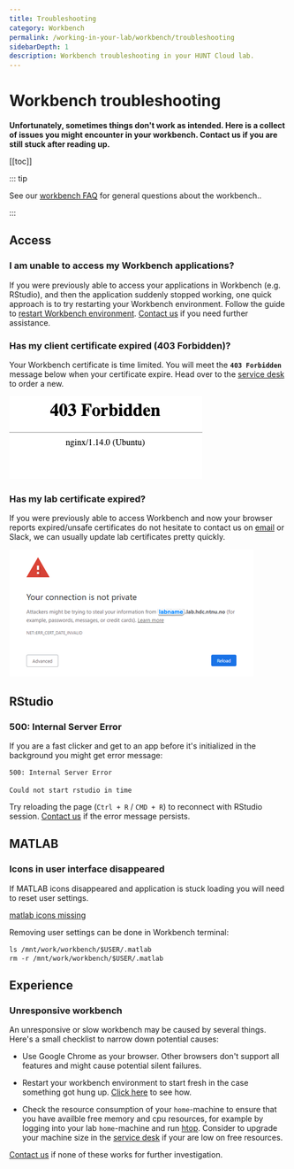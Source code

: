 ```yaml
---
title: Troubleshooting
category: Workbench
permalink: /working-in-your-lab/workbench/troubleshooting
sidebarDepth: 1
description: Workbench troubleshooting in your HUNT Cloud lab.
---
```


# Workbench troubleshooting

**Unfortunately, sometimes things don't work as intended. Here is a collect of issues you might encounter in your workbench. Contact us if you are still stuck after reading up.**

[[toc]]

::: tip

See our [workbench FAQ](/working-in-your-lab/workbench/faq/) for general questions about the workbench..

:::

## Access

### I am unable to access my Workbench applications?

If you were previously able to access your applications in Workbench (e.g. RStudio), and then the application suddenly stopped working, one quick approach is to try restarting your Workbench environment. Follow the guide to [restart Workbench environment](/working-in-your-lab/workbench/faq/#how-can-i-restart-my-workbench-environment-and-start-from-scratch). [Contact us](/contact) if you need further assistance.

### Has my client certificate expired (403 Forbidden)?

Your Workbench certificate is time limited. You will meet the **`403 Forbidden`** message below when your certificate expire. Head over to the [service desk](/service-desk/user-orders/#workbench-reissue) to order a new.

![expired_certificate.png](./images/expired_certificate.png)

### Has my lab certificate expired?

If you were previously able to access Workbench and now your browser reports expired/unsafe certificates do not hesitate to contact us on [email](/contact) or Slack, we can usually update lab certificates pretty quickly.

![expired_server_cert.png](./images/expired_server_cert.png)

## RStudio

### 500: Internal Server Error

If you are a fast clicker and get to an app before it's initialized in the background you might get error message:

```
500: Internal Server Error

Could not start rstudio in time
```

Try reloading the page (`Ctrl + R` / `CMD + R`) to reconnect with RStudio session.
[Contact us](/contact) if the error message persists.

## MATLAB

### Icons in user interface disappeared

If MATLAB icons disappeared and application is stuck loading you will need to reset user settings.

[matlab icons missing](./images/matlab_icons_missing.png)

Removing user settings can be done in Workbench terminal:

```
ls /mnt/work/workbench/$USER/.matlab
rm -r /mnt/work/workbench/$USER/.matlab
```

## Experience

### Unresponsive workbench

An unresponsive or slow workbench may be caused by several things. Here's a small checklist to narrow down potential causes:

- Use Google Chrome as your browser. Other browsers don't support all features and might cause potential silent failures.

- Restart your workbench environment to start fresh in the case something got hung up. [Click here](/working-in-your-lab/workbench/faq/#how-can-i-restart-my-workbench-environment) to see how.

- Check the resource consumption of your `home`-machine to ensure that you have availble free memory and cpu resources, for example by logging into your lab `home`-machine and run [htop](/working-in-your-lab/technical-tools/htop/). Consider to upgrade your machine size in the [service desk](/service-desk/lab-orders/#update-machine-size) if your are low on free resources.

[Contact us](/contact) if none of these works for further investigation.
